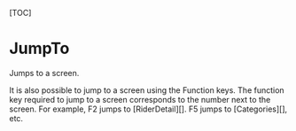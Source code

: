 
[TOC]

# JumpTo

Jumps to a screen.

It is also possible to jump to a screen using the Function keys.  The function key required to jump to a screen corresponds to the number next to the screen.  For example, F2 jumps to [RiderDetail][].  F5 jumps to [Categories][], etc.
